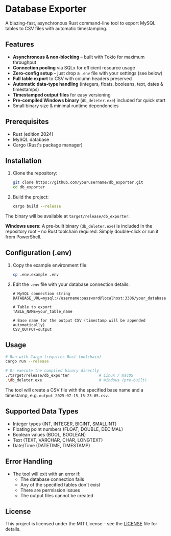 # Database Exporter

A blazing-fast, asynchronous Rust command-line tool to export MySQL tables to CSV files with automatic timestamping.

## Features

- **Asynchronous & non-blocking** – built with Tokio for maximum throughput
- **Connection pooling** via SQLx for efficient resource usage
- **Zero-config setup** – just drop a `.env` file with your settings (see below)
- **Full table export** to CSV with column headers preserved
- **Automatic data-type handling** (integers, floats, booleans, text, dates & timestamps)
- **Timestamped output files** for easy versioning
- **Pre-compiled Windows binary** (`db_deleter.exe`) included for quick start
- Small binary size & minimal runtime dependencies

## Prerequisites

- Rust (edition 2024)
- MySQL database
- Cargo (Rust's package manager)

## Installation

1. Clone the repository:

   ```bash
   git clone https://github.com/yourusername/db_exporter.git
   cd db_exporter
   ```

2. Build the project:
   ```bash
   cargo build --release
   ```

The binary will be available at `target/release/db_exporter`.

**Windows users:** A pre-built binary (`db_deleter.exe`) is included in the repository root – no Rust toolchain required. Simply double-click or run it from PowerShell.

## Configuration (.env)

1. Copy the example environment file:

   ```bash
   cp .env.example .env
   ```

2. Edit the `.env` file with your database connection details:

   ```env
   # MySQL connection string
   DATABASE_URL=mysql://username:password@localhost:3306/your_database

   # Table to export
   TABLE_NAME=your_table_name

   # Base name for the output CSV (timestamp will be appended automatically)
   CSV_OUTPUT=output
   ```

## Usage

```bash
# Run with Cargo (requires Rust toolchain)
cargo run --release

# Or execute the compiled binary directly
./target/release/db_exporter             # Linux / macOS
.\db_deleter.exe                         # Windows (pre-built)
```

The tool will create a CSV file with the specified base name and a timestamp, e.g. `output_2025-07-15_15-23-05.csv`.

## Supported Data Types

- Integer types (INT, INTEGER, BIGINT, SMALLINT)
- Floating point numbers (FLOAT, DOUBLE, DECIMAL)
- Boolean values (BOOL, BOOLEAN)
- Text (TEXT, VARCHAR, CHAR, LONGTEXT)
- Date/Time (DATETIME, TIMESTAMP)

## Error Handling

- The tool will exit with an error if:
  - The database connection fails
  - Any of the specified tables don't exist
  - There are permission issues
  - The output files cannot be created

## License

This project is licensed under the MIT License - see the [LICENSE](LICENSE) file for details.
